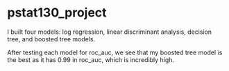 # pstat130_project

I built four models: log regression, linear discriminant analysis, decision tree, and boosted tree models. 

After testing each model for roc_auc, we see that my boosted tree model is the best as it has 0.99 in roc_auc, which is incredibly high. 
